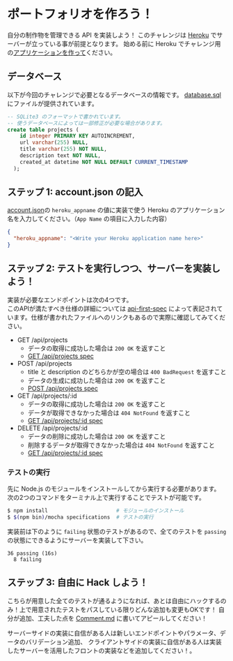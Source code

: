 # ポートフォリオを作ろう！
自分の制作物を管理できる API を実装しよう！
このチャレンジは [Heroku](https://heroku.com) でサーバーが立っている事が前提となります。
始める前に Heroku でチャレンジ用の[アプリケーションを作って](https://dashboard.heroku.com/new)ください。

## データベース
以下が今回のチャレンジで必要となるデータベースの情報です。
[database.sql](./specifications/database.sql)にファイルが提供されています。

```sql
-- SQLite3 のフォーマットで書かれています。
-- 使うデータベースによっては一部修正が必要な場合があります。
create table projects (
    id integer PRIMARY KEY AUTOINCREMENT,
    url varchar(255) NULL,
    title varchar(255) NOT NULL,
    description text NOT NULL,
    created_at datetime NOT NULL DEFAULT CURRENT_TIMESTAMP
  );
```

## ステップ 1: account.json の記入
[account.json](./account.json)の `heroku_appname` の値に実装で使う Heroku のアプリケーション名を入力してください。（`App Name` の項目に入力した内容）  

```json
{
  "heroku_appname": "<Write your Heroku application name here>"
}
```

## ステップ 2: テストを実行しつつ、サーバーを実装しよう！
実装が必要なエンドポイントは次の4つです。  
このAPIが満たすべき仕様の詳細については [api-first-spec](https://github.com/shunjikonishi/api-first-spec) によって表記されています。仕様が書かれたファイルへのリンクもあるので実際に確認してみてください。

- GET /api/projects
  - データの取得に成功した場合は `200 OK` を返すこと
  - [GET /api/projects spec](./GET-api-projects.spec.js)
- POST /api/projects
  - title と description のどちらかが空の場合は `400 BadRequest` を返すこと
  - データの生成に成功した場合は `200 OK` を返すこと
  - [POST /api/projects spec](./POST-api-projects.spec.js)
- GET /api/projects/:id
  - データの取得に成功した場合は `200 OK` を返すこと
  - データが取得できなかった場合は `404 NotFound` を返すこと
  - [GET /api/projects/:id spec](./GET-api-projects_id.spec.js)
- DELETE /api/projects/:id
  - データの削除に成功した場合は `200 OK` を返すこと
  - 削除するデータが取得できなかった場合は `404 NotFound` を返すこと
  - [GET /api/projects/:id spec](./DELETE-api-projects_id.spec.js)

### テストの実行  
先に Node.js のモジュールをインストールしてから実行する必要があります。
次の2つのコマンドをターミナル上で実行することでテストが可能です。

```bash
$ npm install                      # モジュールのインストール
$ $(npm bin)/mocha specifications  # テストの実行
```

実装前は下のように `failing` 状態のテストがあるので、全てのテストを `passing` の状態にできるようにサーバーを実装して下さい。

```
36 passing (16s)
  8 failing
```

## ステップ 3: 自由に Hack しよう！
こちらが用意した全てのテストが通るようになれば、あとは自由にハックするのみ！上で用意されたテストをパスしている限りどんな追加も変更もOKです！
自分が追加、工夫した点を [Comment.md](./Comment.md) に書いてアピールしてください！

サーバーサイドの実装に自信がある人は新しいエンドポイントやパラメータ、データのバリデーション追加、
クライアントサイドの実装に自信がある人は実装したサーバーを活用したフロントの実装などを追加してください！。
